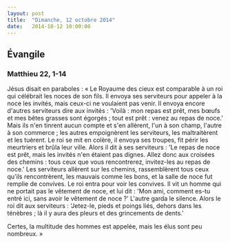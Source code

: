 ```yaml
---
layout: post
title:  "Dimanche, 12 octobre 2014"
date:   2014-10-12 10:00:00
---
```

## Évangile

### Matthieu 22, 1-14

Jésus disait en paraboles : « Le Royaume des cieux est comparable à un roi qui célébrait les noces de son fils. Il envoya ses serviteurs pour appeler à la noce les invités, mais ceux-ci ne voulaient pas venir. Il envoya encore d'autres serviteurs dire aux invités : 'Voilà : mon repas est prêt, mes bœufs et mes bêtes grasses sont égorgés ; tout est prêt : venez au repas de noce.' Mais ils n'en tinrent aucun compte et s'en allèrent, l'un à son champ, l'autre à son commerce ; les autres empoignèrent les serviteurs, les maltraitèrent et les tuèrent. Le roi se mit en colère, il envoya ses troupes, fit périr les meurtriers et brûla leur ville. Alors il dit à ses serviteurs : 'Le repas de noce est prêt, mais les invités n'en étaient pas dignes. Allez donc aux croisées des chemins : tous ceux que vous rencontrerez, invitez-les au repas de noce.' Les serviteurs allèrent sur les chemins, rassemblèrent tous ceux qu'ils rencontrèrent, les mauvais comme les bons, et la salle de noce fut remplie de convives. Le roi entra pour voir les convives. Il vit un homme qui ne portait pas le vêtement de noce, et lui dit : 'Mon ami, comment es-tu entré ici, sans avoir le vêtement de noce ?' L'autre garda le silence. Alors le roi dit aux serviteurs : 'Jetez-le, pieds et poings liés, dehors dans les ténèbres ; là il y aura des pleurs et des grincements de dents.'

Certes, la multitude des hommes est appelée, mais les élus sont peu nombreux. »
